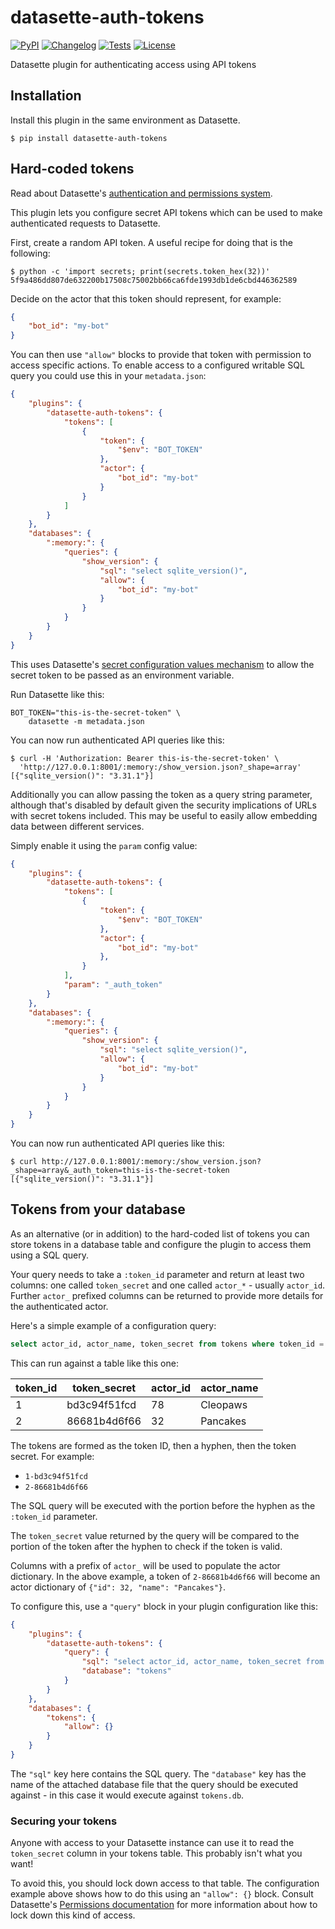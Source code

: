 # datasette-auth-tokens

[![PyPI](https://img.shields.io/pypi/v/datasette-auth-tokens.svg)](https://pypi.org/project/datasette-auth-tokens/)
[![Changelog](https://img.shields.io/github/v/release/simonw/datasette-auth-tokens?include_prereleases&label=changelog)](https://github.com/simonw/datasette-auth-tokens/releases)
[![Tests](https://github.com/simonw/datasette-auth-tokens/workflows/Test/badge.svg)](https://github.com/simonw/datasette-auth-tokens/actions?query=workflow%3ATest)
[![License](https://img.shields.io/badge/license-Apache%202.0-blue.svg)](https://github.com/simonw/datasette-auth-tokens/blob/main/LICENSE)

Datasette plugin for authenticating access using API tokens

## Installation

Install this plugin in the same environment as Datasette.

    $ pip install datasette-auth-tokens

## Hard-coded tokens

Read about Datasette's [authentication and permissions system](https://datasette.readthedocs.io/en/latest/authentication.html).

This plugin lets you configure secret API tokens which can be used to make authenticated requests to Datasette.

First, create a random API token. A useful recipe for doing that is the following:

    $ python -c 'import secrets; print(secrets.token_hex(32))'
    5f9a486dd807de632200b17508c75002bb66ca6fde1993db1de6cbd446362589

Decide on the actor that this token should represent, for example:

```json
{
    "bot_id": "my-bot"
}
```

You can then use `"allow"` blocks to provide that token with permission to access specific actions. To enable access to a configured writable SQL query you could use this in your `metadata.json`:

```json
{
    "plugins": {
        "datasette-auth-tokens": {
            "tokens": [
                {
                    "token": {
                        "$env": "BOT_TOKEN"
                    },
                    "actor": {
                        "bot_id": "my-bot"
                    }
                }
            ]
        }
    },
    "databases": {
        ":memory:": {
            "queries": {
                "show_version": {
                    "sql": "select sqlite_version()",
                    "allow": {
                        "bot_id": "my-bot"
                    }
                }
            }
        }
    }
}
```
This uses Datasette's [secret configuration values mechanism](https://datasette.readthedocs.io/en/stable/plugins.html#secret-configuration-values) to allow the secret token to be passed as an environment variable.

Run Datasette like this:

    BOT_TOKEN="this-is-the-secret-token" \
        datasette -m metadata.json

You can now run authenticated API queries like this:

    $ curl -H 'Authorization: Bearer this-is-the-secret-token' \
      'http://127.0.0.1:8001/:memory:/show_version.json?_shape=array'
    [{"sqlite_version()": "3.31.1"}]

Additionally you can allow passing the token as a query string parameter, although that's disabled by default given the security implications of URLs with secret tokens included. This may be useful to easily allow embedding data between different services.

Simply enable it using the `param` config value:

```json
{
    "plugins": {
        "datasette-auth-tokens": {
            "tokens": [
                {
                    "token": {
                        "$env": "BOT_TOKEN"
                    },
                    "actor": {
                        "bot_id": "my-bot"
                    },
                }
            ],
            "param": "_auth_token"
        }
    },
    "databases": {
        ":memory:": {
            "queries": {
                "show_version": {
                    "sql": "select sqlite_version()",
                    "allow": {
                        "bot_id": "my-bot"
                    }
                }
            }
        }
    }
}
```

You can now run authenticated API queries like this:

    $ curl http://127.0.0.1:8001/:memory:/show_version.json?_shape=array&_auth_token=this-is-the-secret-token
    [{"sqlite_version()": "3.31.1"}]

## Tokens from your database

As an alternative (or in addition) to the hard-coded list of tokens you can store tokens in a database table and configure the plugin to access them using a SQL query.

Your query needs to take a `:token_id` parameter and return at least two columns: one called `token_secret` and one called `actor_*` - usually `actor_id`. Further `actor_` prefixed columns can be returned to provide more details for the authenticated actor.

Here's a simple example of a configuration query:

```sql
select actor_id, actor_name, token_secret from tokens where token_id = :token_id
```

This can run against a table like this one:

| token_id | token_secret | actor_id | actor_name |
| -------- | ------------ | -------- | ---------- |
| 1        | bd3c94f51fcd | 78       | Cleopaws   |
| 2        | 86681b4d6f66 | 32       | Pancakes   |

The tokens are formed as the token ID, then a hyphen, then the token secret. For example:

- `1-bd3c94f51fcd`
- `2-86681b4d6f66`

The SQL query will be executed with the portion before the hyphen as the `:token_id` parameter.

The `token_secret` value returned by the query will be compared to the portion of the token after the hyphen to check if the token is valid.

Columns with a prefix of `actor_` will be used to populate the actor dictionary. In the above example, a token of `2-86681b4d6f66` will become an actor dictionary of `{"id": 32, "name": "Pancakes"}`.

To configure this, use a `"query"` block in your plugin configuration like this:

```json
{
    "plugins": {
        "datasette-auth-tokens": {
            "query": {
                "sql": "select actor_id, actor_name, token_secret from tokens where token_id = :token_id",
                "database": "tokens"
            }
        }
    },
    "databases": {
        "tokens": {
            "allow": {}
        }
    }
}
```
The `"sql"` key here contains the SQL query. The `"database"` key has the name of the attached database file that the query should be executed against - in this case it would execute against `tokens.db`.

### Securing your tokens

Anyone with access to your Datasette instance can use it to read the `token_secret` column in your tokens table. This probably isn't what you want!

To avoid this, you should lock down access to that table. The configuration example above shows how to do this using an `"allow": {}` block. Consult Datasette's [Permissions documentation](https://datasette.readthedocs.io/en/stable/authentication.html#permissions) for more information about how to lock down this kind of access.
